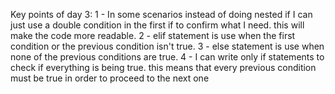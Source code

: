 Key points of day 3:
1 - In some scenarios instead of doing nested if I can just use a double condition in the first if to confirm what I need. this will make the code more readable.
2 - elif statement is use when the first condition or the previous condition isn't true.
3 - else statement is use when none of the previous conditions are true.
4 - I can write only if statements to check if everything is being true. this means that every previous condition must be true in order to proceed to the next one